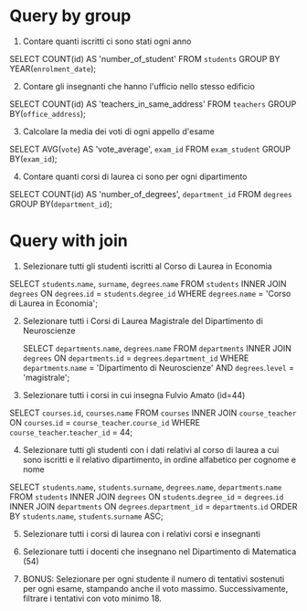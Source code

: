 # Query by group

1. Contare quanti iscritti ci sono stati ogni anno

SELECT COUNT(id) AS 'number_of_student'
FROM `students`
GROUP BY YEAR(`enrolment_date`);

2. Contare gli insegnanti che hanno l'ufficio nello stesso edificio

SELECT COUNT(id) AS 'teachers_in_same_address'
FROM `teachers`
GROUP BY(`office_address`);

3. Calcolare la media dei voti di ogni appello d'esame

SELECT AVG(`vote`) AS 'vote_average', `exam_id`
FROM `exam_student`
GROUP BY(`exam_id`);

4. Contare quanti corsi di laurea ci sono per ogni dipartimento

SELECT COUNT(id) AS 'number_of_degrees', `department_id`
FROM `degrees`
GROUP BY(`department_id`);

# Query with join

1. Selezionare tutti gli studenti iscritti al Corso di Laurea in Economia

SELECT `students`.`name`, `surname`, `degrees`.`name`
FROM `students`
INNER JOIN `degrees`
ON `degrees`.`id` = `students`.`degree_id`
WHERE `degrees`.`name` = 'Corso di Laurea in Economia';

2. Selezionare tutti i Corsi di Laurea Magistrale del Dipartimento di
   Neuroscienze

   SELECT `departments`.`name`, `degrees`.`name`
   FROM `departments`
   INNER JOIN `degrees`
   ON `departments`.`id` = `degrees`.`department_id`
   WHERE `departments`.`name` = 'Dipartimento di Neuroscienze'
   AND `degrees`.`level` = 'magistrale';

3. Selezionare tutti i corsi in cui insegna Fulvio Amato (id=44)

SELECT `courses`.`id`, `courses`.`name`
FROM `courses`
INNER JOIN `course_teacher`
ON `courses`.`id` = `course_teacher`.`course_id`
WHERE `course_teacher`.`teacher_id` = 44;

4. Selezionare tutti gli studenti con i dati relativi al corso di laurea a cui
   sono iscritti e il relativo dipartimento, in ordine alfabetico per cognome e
   nome

SELECT `students`.`name`, `students`.`surname`, `degrees`.`name`, `departments`.`name`
FROM `students`
INNER JOIN `degrees`
ON `students`.`degree_id` = `degrees`.`id`
INNER JOIN `departments`
ON `degrees`.`department_id` = `departments`.`id`
ORDER BY `students`.`name`, `students`.`surname` ASC;

5. Selezionare tutti i corsi di laurea con i relativi corsi e insegnanti

6. Selezionare tutti i docenti che insegnano nel Dipartimento di
   Matematica (54)
7. BONUS: Selezionare per ogni studente il numero di tentativi sostenuti
   per ogni esame, stampando anche il voto massimo. Successivamente,
   filtrare i tentativi con voto minimo 18.

```

```
